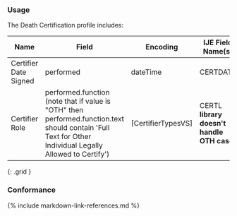 ### Usage
The Death Certification profile includes:

| **Name** |  **Field**   |  **Encoding**  |  **IJE Field Name(s)**  |
| ---------------| ------------------------ | ------------- | ------------------- |
| Certifier Date Signed | performed | dateTime | CERTDATE |
| Certifier Role | performed.function (note that if value is "OTH" then performed.function.text should contain 'Full Text for Other Individual Legally Allowed to Certify') | [CertifierTypesVS] | CERTL **library doesn't handle OTH case** |
{: .grid }


### Conformance

{% include markdown-link-references.md %}
